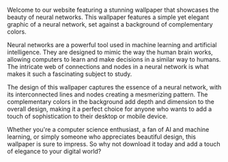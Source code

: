 <!--
Write me content for website with wallpaper "A wallpaper with a simple graphic of a neural network, against a background of complementary colors."
-->

<!--font:Poppins-->

Welcome to our website featuring a stunning wallpaper that showcases the beauty of neural networks. This wallpaper features a simple yet elegant graphic of a neural network, set against a background of complementary colors.

Neural networks are a powerful tool used in machine learning and artificial intelligence. They are designed to mimic the way the human brain works, allowing computers to learn and make decisions in a similar way to humans. The intricate web of connections and nodes in a neural network is what makes it such a fascinating subject to study.

The design of this wallpaper captures the essence of a neural network, with its interconnected lines and nodes creating a mesmerizing pattern. The complementary colors in the background add depth and dimension to the overall design, making it a perfect choice for anyone who wants to add a touch of sophistication to their desktop or mobile device.

Whether you're a computer science enthusiast, a fan of AI and machine learning, or simply someone who appreciates beautiful design, this wallpaper is sure to impress. So why not download it today and add a touch of elegance to your digital world?
